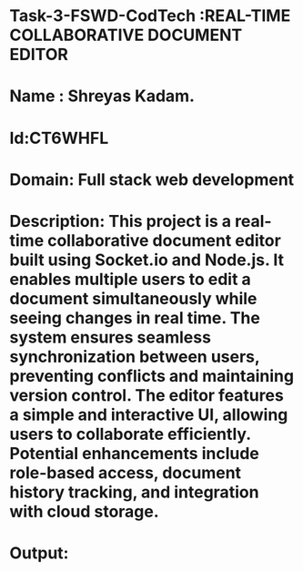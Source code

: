 # Task-3-FSWD-CodTech :REAL-TIME COLLABORATIVE DOCUMENT EDITOR
# Name : Shreyas Kadam.
# Id:CT6WHFL
# Domain: Full stack web development
# Description: This project is a real-time collaborative document editor built using Socket.io and Node.js. It enables multiple users to edit a document simultaneously while seeing changes in real time. The system ensures seamless synchronization between users, preventing conflicts and maintaining version control. The editor features a simple and interactive UI, allowing users to collaborate efficiently. Potential enhancements include role-based access, document history tracking, and integration with cloud storage.
# Output:
